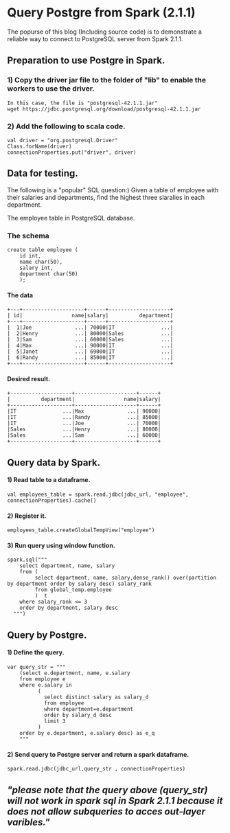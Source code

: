 # Query Postgre from Spark (2.1.1)

The popurse of this blog (Including source code) is to demonstrate a reliable way to connect to PostgreSQL server from Spark 2.1.1.

## Preparation to use Postgre in Spark.

### 1) Copy the driver jar file to the folder of "lib" to enable the workers to use the driver. 
	In this case, the file is "postgresql-42.1.1.jar"
	wget https://jdbc.postgresql.org/download/postgresql-42.1.1.jar

### 2) Add the following to scala code.
	
  	val driver = "org.postgresql.Driver"
  	Class.forName(driver)
  	connectionProperties.put("driver", driver)

## Data for testing. 
The following is a "popular" SQL question:) 
Given a table of employee with their salaries and departments, find the highest three slaralies in each department.

The employee table in PostgreSQL database.

### The schema

	create table employee (
	    id int,
	    name char(50),
	    salary int,
	    department char(50)
	    );

#### The data

	+---+--------------------+------+--------------------+
	| id|                name|salary|          department|
	+---+--------------------+------+--------------------+
	|  1|Joe              ...| 70000|IT               ...|
	|  2|Henry            ...| 80000|Sales            ...|
	|  3|Sam              ...| 60000|Sales            ...|
	|  4|Max              ...| 90000|IT               ...|
	|  5|Janet            ...| 69000|IT               ...|
	|  6|Randy            ...| 85000|IT               ...|
	+---+--------------------+------+--------------------+

#### Desired result.
	+--------------------+--------------------+------+
	|          department|                name|salary|
	+--------------------+--------------------+------+
	|IT               ...|Max              ...| 90000|
	|IT               ...|Randy            ...| 85000|
	|IT               ...|Joe              ...| 70000|
	|Sales            ...|Henry            ...| 80000|
	|Sales            ...|Sam              ...| 60000|
	+--------------------+--------------------+------+

## Query data by Spark.

#### 1) Read table to a dataframe.

    val employees_table = spark.read.jdbc(jdbc_url, "employee", connectionProperties).cache()

#### 2) Register it.

    employees_table.createGlobalTempView("employee")

#### 3) Run query using window function.

    spark.sql("""
        select department, name, salary
        from (
             select department, name, salary,dense_rank() over(partition by department order by salary desc) salary_rank
             from global_temp.employee
             )  t
        where salary_rank <= 3
        order by department, salary desc
      """)

## Query by Postgre.

#### 1) Define the query.

    var query_str = """
        (select e.department, name, e.salary
        from employee e
        where e.salary in 
              (
                select distinct salary as salary_d
                from employee 
                where department=e.department
                order by salary_d desc
                limit 3
              ) 
        order by e.department, e.salary desc) as e_q
        """

#### 2) Send query to Postgre server and return a spark dataframe.

    spark.read.jdbc(jdbc_url,query_str , connectionProperties)

## _**"please note that the query above (query_str) will not work in spark sql in Spark 2.1.1 because it does not allow subqueries to acces out-layer varibles."**_


	

